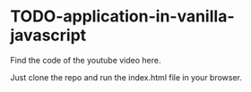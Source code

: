 # TODO-application-in-vanilla-javascript
Find the code of the youtube video here.

Just clone the repo and run the index.html file in your browser.
